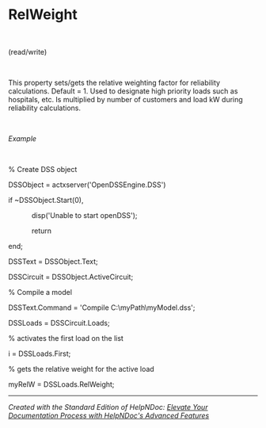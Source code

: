 # RelWeight

&nbsp;

(read/write)

&nbsp;

This property sets/gets the relative weighting factor for reliability calculations. Default = 1. Used to designate high priority loads such as hospitals, etc. Is multiplied by number of customers and load kW during reliability calculations.

&nbsp;

*Example*

&nbsp;

% Create DSS object

DSSObject = actxserver('OpenDSSEngine.DSS')

if ~DSSObject.Start(0),

&nbsp; &nbsp; &nbsp; &nbsp; &nbsp; &nbsp; disp('Unable to start openDSS');

&nbsp; &nbsp; &nbsp; &nbsp; &nbsp; &nbsp; return

end;

DSSText = DSSObject.Text;

DSSCircuit = DSSObject.ActiveCircuit;

% Compile a model &nbsp; &nbsp;

DSSText.Command = 'Compile C:\\myPath\\myModel.dss';

DSSLoads = DSSCircuit.Loads;

% activates the first load on the list

i = DSSLoads.First;

% gets the relative weight for the active load

myRelW = DSSLoads.RelWeight;

***
_Created with the Standard Edition of HelpNDoc: [Elevate Your Documentation Process with HelpNDoc's Advanced Features](<https://www.helpndoc.com/feature-tour/stunning-user-interface/>)_
